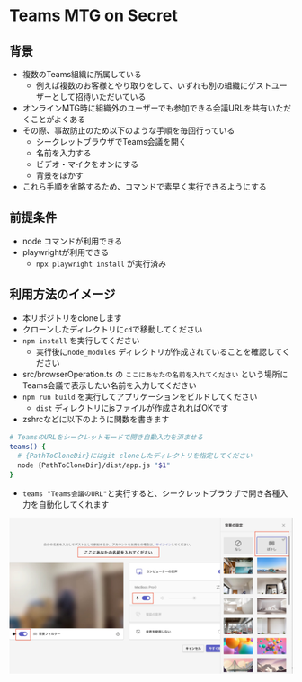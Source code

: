 # Teams MTG on Secret

## 背景

- 複数のTeams組織に所属している
    - 例えば複数のお客様とやり取りをして、いずれも別の組織にゲストユーザーとして招待いただいている
- オンラインMTG時に組織外のユーザーでも参加できる会議URLを共有いただくことがよくある
- その際、事故防止のため以下のような手順を毎回行っている
    - シークレットブラウザでTeams会議を開く
    - 名前を入力する
    - ビデオ・マイクをオンにする
    - 背景をぼかす
- これら手順を省略するため、コマンドで素早く実行できるようにする

## 前提条件

- node コマンドが利用できる
- playwrightが利用できる
    - `npx playwright install` が実行済み

## 利用方法のイメージ

- 本リポジトリをcloneします
- クローンしたディレクトリに`cd`で移動してください
- `npm install` を実行してください
    - 実行後に`node_modules` ディレクトリが作成されていることを確認してください
- src/browserOperation.ts の `ここにあなたの名前を入れてください` という場所にTeams会議で表示したい名前を入力してください
- `npm run build` を実行してアプリケーションをビルドしてください
    - `dist` ディレクトリにjsファイルが作成されればOKです
- zshrcなどに以下のように関数を書きます

```bash
# TeamsのURLをシークレットモードで開き自動入力を済ませる
teams() {
  # {PathToCloneDir}にはgit cloneしたディレクトリを指定してください
  node {PathToCloneDir}/dist/app.js "$1"
}
```

- `teams "Teams会議のURL"`と実行すると、シークレットブラウザで開き各種入力を自動化してくれます

![image](./docs/images/teams-on-secret-auto-input.jpg)
